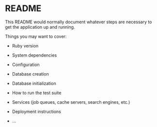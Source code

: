 # README


This README would normally document whatever steps are necessary to get the
application up and running.

Things you may want to cover:

* Ruby version

* System dependencies

* Configuration

* Database creation

* Database initialization

* How to run the test suite

* Services (job queues, cache servers, search engines, etc.)

* Deployment instructions

* ...




<!-- User Stories
1) User should sign in
2) User should be able to add a pet to their watchlist
3) View their watchlist 
4) Swap a pet from their watchlist with another pet
5) Delete a pet from their watchlist
6) Browse all pets
7) Error message for sign up if under 18 -->

<!-- <!-- Jenn: 

1. Add more functionality to search bar
2. Get rid of duplicate states in search
3. Remind Jim about ? in URL
4. DOTENV to hide key

<!-- Jim:
 
1. Error message for sign up if under 18 
2. User must have unique email 
3. Password must be 6 characters or longer
4. User should see a link to their watchlist upon signing in  --> 